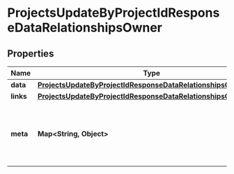 

# ProjectsUpdateByProjectIdResponseDataRelationshipsOwner


## Properties

| Name | Type | Description | Notes |
|------------ | ------------- | ------------- | -------------|
|**data** | [**ProjectsUpdateByProjectIdResponseDataRelationshipsOwnerData**](ProjectsUpdateByProjectIdResponseDataRelationshipsOwnerData.md) |  |  |
|**links** | [**ProjectsUpdateByProjectIdResponseDataRelationshipsOwnerLinks**](ProjectsUpdateByProjectIdResponseDataRelationshipsOwnerLinks.md) |  |  |
|**meta** | **Map&lt;String, Object&gt;** | Free-form object that may contain non-standard information. |  [optional] |



